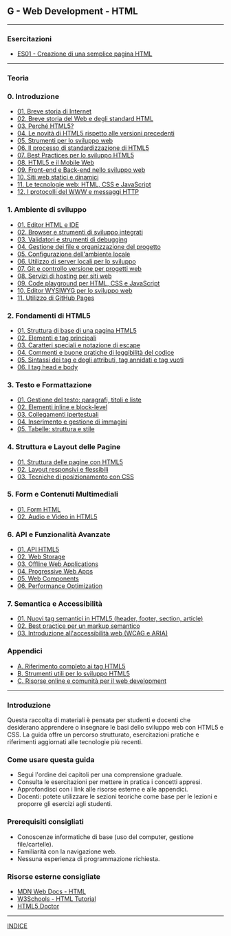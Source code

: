 ## G - Web Development - HTML

---
### Esercitazioni
- [ES01 - Creazione di una semplice pagina HTML](https://docs.google.com/presentation/d/1Ln-fThuBwAGrx0Ys9Tsy8wIILpvEpRtMdXyNX46idPo/edit?usp=sharing)

---
### Teoria
### 0. Introduzione
- [01. Breve storia di Internet](<0. Introduzione/01_Breve_storia_di_Internet.md>)
- [02. Breve storia del Web e degli standard HTML](<0. Introduzione/02_Breve_storia_del_Web.md>)
- [03. Perché HTML5?](<0. Introduzione/03_Perche_HTML5.md>)
- [04. Le novità di HTML5 rispetto alle versioni precedenti](<0. Introduzione/04_Novita_HTML5.md>)
- [05. Strumenti per lo sviluppo web](<0. Introduzione/05_Strumenti_sviluppo_web.md>)
- [06. Il processo di standardizzazione di HTML5](<0. Introduzione/06_Processo_standardizzazione_HTML5.md>)
- [07. Best Practices per lo sviluppo HTML5](<0. Introduzione/07_Best_Practices_HTML5.md>)
- [08. HTML5 e il Mobile Web](<0. Introduzione/08_HTML5_Mobile_Web.md>)
- [09. Front-end e Back-end nello sviluppo web](<0. Introduzione/09_Front_end_e_Back_end.md>)
- [10. Siti web statici e dinamici](<0. Introduzione/10_Siti_web_statici_e_dinamici.md>)
- [11. Le tecnologie web: HTML, CSS e JavaScript](<0. Introduzione/11_Tecnologie_web.md>)
- [12. I protocolli del WWW e messaggi HTTP](<0. Introduzione/12_Protocolli_WWW_e_messaggi_HTTP.md>)

### 1. Ambiente di sviluppo
- [01. Editor HTML e IDE](<1. Ambiente di sviluppo/01_Editor_HTML_e_IDE.md>)
- [02. Browser e strumenti di sviluppo integrati](<1. Ambiente di sviluppo/02_Browser_e_strumenti_sviluppo.md>)
- [03. Validatori e strumenti di debugging](<1. Ambiente di sviluppo/03_Validatori_e_strumenti_debugging.md>)
- [04. Gestione dei file e organizzazione del progetto](<1. Ambiente di sviluppo/04_Gestione_file_organizzazione_progetto.md>)
- [05. Configurazione dell'ambiente locale](<1. Ambiente di sviluppo/05_Configurazione_ambiente_locale.md>)
- [06. Utilizzo di server locali per lo sviluppo](<1. Ambiente di sviluppo/06_Utilizzo_server_locali_sviluppo.md>)
- [07. Git e controllo versione per progetti web](<1. Ambiente di sviluppo/07_Git_controllo_versione.md>)
- [08. Servizi di hosting per siti web](<1. Ambiente di sviluppo/08_Servizi_hosting.md>)
- [09. Code playground per HTML, CSS e JavaScript](<1. Ambiente di sviluppo/09_Code_playground.md>)
- [10. Editor WYSIWYG per lo sviluppo web](<1. Ambiente di sviluppo/10_Editor_WYSIWYG.md>)
- [11. Utilizzo di GitHub Pages](<1. Ambiente di sviluppo/11_GitHub_Pages.md>)

### 2. Fondamenti di HTML5
- [01. Struttura di base di una pagina HTML5](<2. Fondamenti di HTML5/01_Struttura_base_HTML5.md>)
- [02. Elementi e tag principali](<2. Fondamenti di HTML5/02_Elementi_tag_principali.md>)
- [03. Caratteri speciali e notazione di escape](<2. Fondamenti di HTML5/03_Caratteri_speciali_escape.md>)
- [04. Commenti e buone pratiche di leggibilità del codice](<2. Fondamenti di HTML5/04_Commenti_buone_pratiche.md>)
- [05. Sintassi dei tag e degli attributi, tag annidati e tag vuoti](<2. Fondamenti di HTML5/05_Sintassi_tag_attributi.md>)
- [06. I tag head e body](<2. Fondamenti di HTML5/06_Tag_head_e_body.md>)

### 3. Testo e Formattazione
- [01. Gestione del testo: paragrafi, titoli e liste](<3. Testo e Formattazione/01_Gestione_testo.md>)
- [02. Elementi inline e block-level](<3. Testo e Formattazione/02_Elementi_inline_block.md>)
- [03. Collegamenti ipertestuali](<3. Testo e Formattazione/03_Collegamenti_ipertestuali.md>)
- [04. Inserimento e gestione di immagini](<3. Testo e Formattazione/04_Inserimento_gestione_immagini.md>)
- [05. Tabelle: struttura e stile](<3. Testo e Formattazione/05_Tabelle_struttura_stile.md>)

### 4. Struttura e Layout delle Pagine
- [01. Struttura delle pagine con HTML5](<4. Struttura e Layout delle Pagine/01_Struttura_pagine_HTML5.md>)
- [02. Layout responsivi e flessibili](<4. Struttura e Layout delle Pagine/02_Layout_responsivi_flessibili.md>)
- [03. Tecniche di posizionamento con CSS](<4. Struttura e Layout delle Pagine/03_Tecniche_posizionamento_CSS.md>)

### 5. Form e Contenuti Multimediali
- [01. Form HTML](<5. Form e Contenuti Multimediali/01_Form_HTML.md>)
- [02. Audio e Video in HTML5](<5. Form e Contenuti Multimediali/02_Audio_Video_HTML5.md>)

### 6. API e Funzionalità Avanzate
- [01. API HTML5](<6. API e Funzionalità Avanzate/01_API_HTML5.md>)
- [02. Web Storage](<6. API e Funzionalità Avanzate/02_Web_Storage.md>)
- [03. Offline Web Applications](<6. API e Funzionalità Avanzate/03_Offline_Web_Applications.md>)
- [04. Progressive Web Apps](<6. API e Funzionalità Avanzate/04_Progressive_Web_Apps.md>)
- [05. Web Components](<6. API e Funzionalità Avanzate/05_Web_Components.md>)
- [06. Performance Optimization](<6. API e Funzionalità Avanzate/06_Performance_Optimization.md>)

### 7. Semantica e Accessibilità
- [01. Nuovi tag semantici in HTML5 (header, footer, section, article)](<7. Semantica e Accessibilità/01_Nuovi_tag_semantici.md>)
- [02. Best practice per un markup semantico](<7. Semantica e Accessibilità/02_Best_practice_markup_semantico.md>)
- [03. Introduzione all'accessibilità web (WCAG e ARIA)](<7. Semantica e Accessibilità/03_Introduzione_accessibilita_web.md>)

### Appendici
- [A. Riferimento completo ai tag HTML5](<Appendici/01_Riferimento_completo_tag_HTML5.md>)
- [B. Strumenti utili per lo sviluppo HTML5](<Appendici/02_Strumenti_utili_sviluppo_HTML5.md>)
- [C. Risorse online e comunità per il web development](<Appendici/03_Risorse_online_comunita.md>)

---
### Introduzione
Questa raccolta di materiali è pensata per studenti e docenti che desiderano apprendere o insegnare le basi dello sviluppo web con HTML5 e CSS. La guida offre un percorso strutturato, esercitazioni pratiche e riferimenti aggiornati alle tecnologie più recenti.

### Come usare questa guida
- Segui l'ordine dei capitoli per una comprensione graduale.
- Consulta le esercitazioni per mettere in pratica i concetti appresi.
- Approfondisci con i link alle risorse esterne e alle appendici.
- Docenti: potete utilizzare le sezioni teoriche come base per le lezioni e proporre gli esercizi agli studenti.

### Prerequisiti consigliati
- Conoscenze informatiche di base (uso del computer, gestione file/cartelle).
- Familiarità con la navigazione web.
- Nessuna esperienza di programmazione richiesta.

### Risorse esterne consigliate
- [MDN Web Docs - HTML](https://developer.mozilla.org/it/docs/Web/HTML)
- [W3Schools - HTML Tutorial](https://www.w3schools.com/html/)
- [HTML5 Doctor](http://html5doctor.com/)

---
[INDICE](../README.md)
